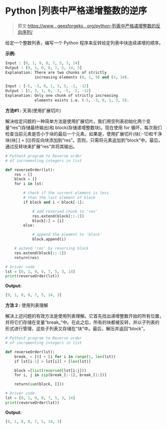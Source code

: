 # Python |列表中严格递增整数的逆序

> 原文:[https://www . geesforgeks . org/python-列表中严格递增整数的反向序列/](https://www.geeksforgeeks.org/python-reverse-sequence-of-strictly-increasing-integers-in-a-list/)

给定一个整数列表，编写一个 Python 程序来反转给定列表中块连续递增的顺序。

**示例:**

```py
Input : [0, 1, 9, 8, 7, 5, 3, 14]
Output : [9, 1, 0, 8, 7, 5, 14, 3]
Explanation: There are two chunks of strictly
             increasing elements (0, 1, 9) and (3, 14). 

Input : [-5, -3, 0, 1, 3, 5, -2, -12]
Output : [5, 3, 1, 0, -3, -5, -2, -12]
Explanation: Only one chunk of strictly increasing 
             elements exists i.e. (-5, -3, 0, 1, 3, 5).

```

**方法#1 :** 天真(使用扩展切片)

解决给定问题的一种简单方法是使用扩展切片。我们用空列表初始化两个变量“res”(存储最终输出)和 block(存储递增整数块)。现在使用 for 循环，每次我们检查当前元素是否小于块的最后一个元素。如果是，使用扩展切片(块[:-1])和干净块(块[:] = [i])将反向块添加到“res”。否则，只需将元素追加到“block”中。最后，通过反转块来扩展“res”并将其输出。

```py
# Python3 program to Reverse order 
# of incrementing integers in list

def reverseOrder(lst):
    res = [] 
    block = []
    for i in lst:

        # check if the current element is less 
        # than the last element of block 
        if block and i < block[-1]:

            # add reversed chunk to 'res'
            res.extend(block[::-1]) 
            block[:] = [i]      
        else:

            # append the element to 'block'
            block.append(i)

    # extend 'res' by reversing block    
    res.extend(block[::-1])
    return(res)

# Driver code
lst = [0, 1, 9, 8, 7, 5, 3, 14]
print(reverseOrder(lst))
```

**Output:**

```py
[9, 1, 0, 8, 7, 5, 14, 3]

```

**方法 2 :** 使用列表理解

解决上述问题的有效方法是使用列表理解。它首先找出递增整数开始的所有位置，并将它们存储在变量“break_”中。在此之后，所有的块都被反转，并以子列表的形式进行管理，这些子列表又存储在“块”中。最后，解压并返回“block”。

```py
# Python3 program to Reverse order 
# of incrementing integers in list

def reverseOrder(lst):
    break_ = [0] + [i for i in range(1, len(lst)) 
    if lst[i-1] > lst[i]] + [len(lst)]

    block =[list(reversed(lst[i:j])) 
    for i, j in zip(break_[:-1], break_[1:])]

    return(sum(block, [])) 

# Driver code
lst = [0, 1, 9, 8, 7, 5, 3, 14]
print(reverseOrder(lst))
```

**Output:**

```py
[9, 1, 0, 8, 7, 5, 14, 3]

```